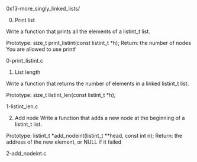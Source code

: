 0x13-more_singly_linked_lists/

0. Print list

Write a function that prints all the elements of a listint_t list.

Prototype: size_t print_listint(const listint_t *h);
Return: the number of nodes
You are allowed to use printf

0-print_listint.c


1. List length

Write a function that returns the number of elements in a linked listint_t list.

Prototype: size_t listint_len(const listint_t *h);

1-listint_len.c


2. Add node
Write a function that adds a new node at the beginning of a listint_t list.

Prototype: listint_t *add_nodeint(listint_t **head, const int n);
Return: the address of the new element, or NULL if it failed

2-add_nodeint.c
